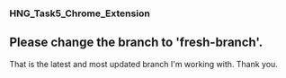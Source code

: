 ### HNG_Task5_Chrome_Extension
## Please change the branch to **'fresh-branch'**. 
That is the latest and most updated branch I'm working with.
Thank you.
